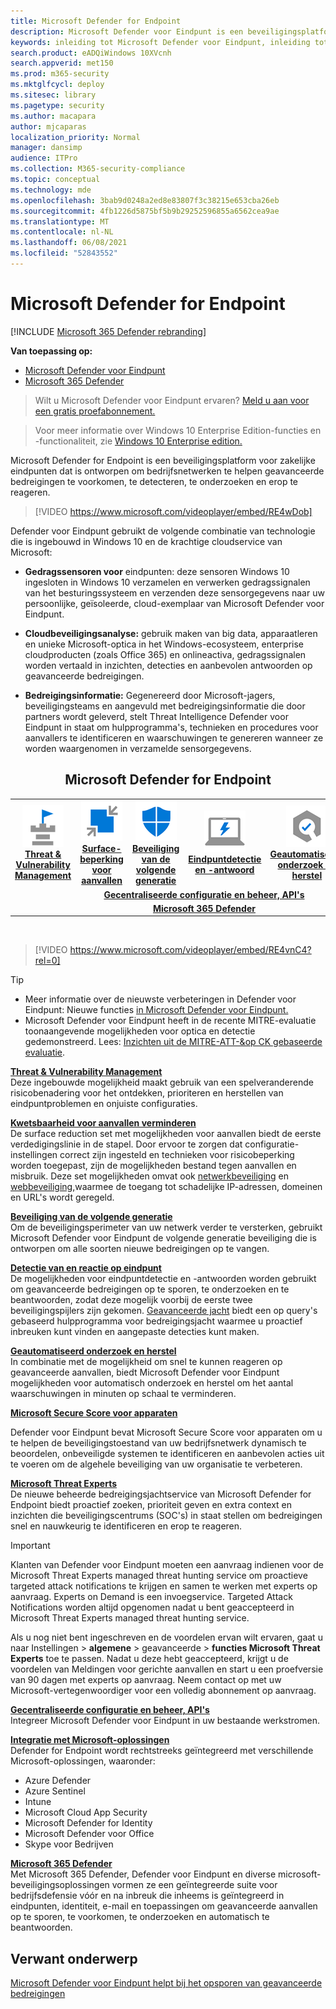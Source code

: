 ```yaml
---
title: Microsoft Defender for Endpoint
description: Microsoft Defender voor Eindpunt is een beveiligingsplatform voor zakelijke eindpunten dat helpt bij het beschermen tegen geavanceerde permanente bedreigingen.
keywords: inleiding tot Microsoft Defender voor Eindpunt, inleiding tot Microsoft Defender voor Eindpunt, cyberbeveiliging, geavanceerde permanente bedreiging, bedrijfsbeveiliging, machine-gedrags sensor, cloudbeveiliging, analyse, bedreigingsinformatie, beperking van het oppervlak van de aanval, bescherming van de volgende generatie, geautomatiseerd onderzoek en herstel, microsoft threat experts, secure score, advanced hunting, Microsoft 365 Defender, cyber threat hunting
search.product: eADQiWindows 10XVcnh
search.appverid: met150
ms.prod: m365-security
ms.mktglfcycl: deploy
ms.sitesec: library
ms.pagetype: security
ms.author: macapara
author: mjcaparas
localization_priority: Normal
manager: dansimp
audience: ITPro
ms.collection: M365-security-compliance
ms.topic: conceptual
ms.technology: mde
ms.openlocfilehash: 3bab9d0248a2ed8e83807f3c38215e653cba26eb
ms.sourcegitcommit: 4fb1226d5875bf5b9b29252596855a6562cea9ae
ms.translationtype: MT
ms.contentlocale: nl-NL
ms.lasthandoff: 06/08/2021
ms.locfileid: "52843552"
---
```

# <a name="microsoft-defender-for-endpoint"></a>Microsoft Defender for Endpoint

[!INCLUDE [Microsoft 365 Defender rebranding](../../includes/microsoft-defender.md)]

**Van toepassing op:**
- [Microsoft Defender voor Eindpunt](https://go.microsoft.com/fwlink/p/?linkid=2154037)
- [Microsoft 365 Defender](https://go.microsoft.com/fwlink/?linkid=2118804)

> Wilt u Microsoft Defender voor Eindpunt ervaren? [Meld u aan voor een gratis proefabonnement.](https://www.microsoft.com/microsoft-365/windows/microsoft-defender-atp?ocid=docs-wdatp-exposedapis-abovefoldlink)

> Voor meer informatie over Windows 10 Enterprise Edition-functies en -functionaliteit, zie [Windows 10 Enterprise edition.](https://www.microsoft.com/WindowsForBusiness/buy)

Microsoft Defender for Endpoint is een beveiligingsplatform voor zakelijke eindpunten dat is ontworpen om bedrijfsnetwerken te helpen geavanceerde bedreigingen te voorkomen, te detecteren, te onderzoeken en erop te reageren.
<p></p>

>[!VIDEO https://www.microsoft.com/videoplayer/embed/RE4wDob]

Defender voor Eindpunt gebruikt de volgende combinatie van technologie die is ingebouwd in Windows 10 en de krachtige cloudservice van Microsoft:

-   **Gedragssensoren voor** eindpunten: deze sensoren Windows 10 ingesloten in Windows 10 verzamelen en verwerken gedragssignalen van het besturingssysteem en verzenden deze sensorgegevens naar uw persoonlijke, geïsoleerde, cloud-exemplaar van Microsoft Defender voor Eindpunt.


-   **Cloudbeveiligingsanalyse:** gebruik maken van big data, apparaatleren en unieke Microsoft-optica in het Windows-ecosysteem, enterprise cloudproducten (zoals Office 365) en onlineactiva, gedragssignalen worden vertaald in inzichten, detecties en aanbevolen antwoorden op geavanceerde bedreigingen.

-   **Bedreigingsinformatie:** Gegenereerd door Microsoft-jagers, beveiligingsteams en aangevuld met bedreigingsinformatie die door partners wordt geleverd, stelt Threat Intelligence Defender voor Eindpunt in staat om hulpprogramma's, technieken en procedures voor aanvallers te identificeren en waarschuwingen te genereren wanneer ze worden waargenomen in verzamelde sensorgegevens.

<center><h2>Microsoft Defender for Endpoint</center></h2>
<table>
<tr>
<td><a href="#tvm"><center><img src="images/TVM_icon.png" alt="Threat & Vulnerability Management"> <br><b>Threat & Vulnerability Management</b></center></a></td>
<td><a href="#asr"><center><img src="images/asr-icon.png" alt="Attack surface reduction"><br><b>Surface-beperking voor aanvallen</b></center></a></td>
<td><center><a href="#ngp"><img src="images/ngp-icon.png" alt="Next-generation protection"><br> <b>Beveiliging van de volgende generatie</b></a></center></td>
<td><center><a href="#edr"><img src="images/edr-icon.png" alt="Endpoint detection and response"><br> <b>Eindpuntdetectie en -antwoord</b></a></center></td>
<td><center><a href="#ai"><img src="images/air-icon.png" alt="Automated investigation and remediation"><br> <b>Geautomatiseerd onderzoek en herstel</b></a></center></td>
<td><center><a href="#mte"><img src="images/mte-icon.png" alt="Microsoft Threat Experts"><br> <b>Microsoft Threat Experts</b></a></center></td>
</tr>
<tr>
<td colspan="7">
<a href="#apis"><center><b>Gecentraliseerde configuratie en beheer, API's</a></b></center></td>
</tr>
<tr>
<td colspan="7"><a href="#mtp"><center><b>Microsoft 365 Defender</a></center></b></td>
</tr>
</table>
<br>

<p></p>

>[!VIDEO https://www.microsoft.com/videoplayer/embed/RE4vnC4?rel=0] 

> [!TIP]
> - Meer informatie over de nieuwste verbeteringen in Defender voor Eindpunt: Nieuwe functies [in Microsoft Defender voor Eindpunt.](https://cloudblogs.microsoft.com/microsoftsecure/2018/11/15/whats-new-in-windows-defender-atp/)
> - Microsoft Defender voor Eindpunt heeft in de recente MITRE-evaluatie toonaangevende mogelijkheden voor optica en detectie gedemonstreerd. Lees: [Inzichten uit de MITRE-ATT-&op CK gebaseerde evaluatie](https://cloudblogs.microsoft.com/microsoftsecure/2018/12/03/insights-from-the-mitre-attack-based-evaluation-of-windows-defender-atp/).

<a name="tvm"></a>

**[Threat & Vulnerability Management](next-gen-threat-and-vuln-mgt.md)**<br>
Deze ingebouwde mogelijkheid maakt gebruik van een spelveranderende risicobenadering voor het ontdekken, prioriteren en herstellen van eindpuntproblemen en onjuiste configuraties. 

<a name="asr"></a>

**[Kwetsbaarheid voor aanvallen verminderen](overview-attack-surface-reduction.md)**<br>
De surface reduction set met mogelijkheden voor aanvallen biedt de eerste verdedigingslinie in de stapel. Door ervoor te zorgen dat configuratie-instellingen correct zijn ingesteld en technieken voor risicobeperking worden toegepast, zijn de mogelijkheden bestand tegen aanvallen en misbruik. Deze set mogelijkheden omvat ook [netwerkbeveiliging](network-protection.md) en [webbeveiliging,](web-protection-overview.md)waarmee de toegang tot schadelijke IP-adressen, domeinen en URL's wordt geregeld. 

<a name="ngp"></a>

**[Beveiliging van de volgende generatie](/windows/security/threat-protection/microsoft-defender-antivirus/microsoft-defender-antivirus-in-windows-10)**<br>
Om de beveiligingsperimeter van uw netwerk verder te versterken, gebruikt Microsoft Defender voor Eindpunt de volgende generatie beveiliging die is ontworpen om alle soorten nieuwe bedreigingen op te vangen.

<a name="edr"></a>

**[Detectie van en reactie op eindpunt](overview-endpoint-detection-response.md)**<br>
De mogelijkheden voor eindpuntdetectie en -antwoorden worden gebruikt om geavanceerde bedreigingen op te sporen, te onderzoeken en te beantwoorden, zodat deze mogelijk voorbij de eerste twee beveiligingspijlers zijn gekomen. [Geavanceerde jacht](advanced-hunting-overview.md) biedt een op query's gebaseerd hulpprogramma voor bedreigingsjacht waarmee u proactief inbreuken kunt vinden en aangepaste detecties kunt maken.

<a name="ai"></a>

**[Geautomatiseerd onderzoek en herstel](automated-investigations.md)**<br>
In combinatie met de mogelijkheid om snel te kunnen reageren op geavanceerde aanvallen, biedt Microsoft Defender voor Eindpunt mogelijkheden voor automatisch onderzoek en herstel om het aantal waarschuwingen in minuten op schaal te verminderen. 

<a name="ss"></a>

**[Microsoft Secure Score voor apparaten](tvm-microsoft-secure-score-devices.md)**<br>

Defender voor Eindpunt bevat Microsoft Secure Score voor apparaten om u te helpen de beveiligingstoestand van uw bedrijfsnetwerk dynamisch te beoordelen, onbeveiligde systemen te identificeren en aanbevolen acties uit te voeren om de algehele beveiliging van uw organisatie te verbeteren.

<a name="mte"></a>

**[Microsoft Threat Experts](microsoft-threat-experts.md)**<br>
De nieuwe beheerde bedreigingsjachtservice van Microsoft Defender for Endpoint biedt proactief zoeken, prioriteit geven en extra context en inzichten die beveiligingscentrums (SOC's) in staat stellen om bedreigingen snel en nauwkeurig te identificeren en erop te reageren.

>[!IMPORTANT]
>Klanten van Defender voor Eindpunt moeten een aanvraag indienen voor de Microsoft Threat Experts managed threat hunting service om proactieve targeted attack notifications te krijgen en samen te werken met experts op aanvraag. Experts on Demand is een invoegservice. Targeted Attack Notifications worden altijd opgenomen nadat u bent geaccepteerd in Microsoft Threat Experts managed threat hunting service.<p>
><p>Als u nog niet bent ingeschreven en de voordelen <b></b> ervan wilt ervaren, gaat u naar Instellingen > <b>algemene</b> > <b></b> geavanceerde > <b>functies Microsoft Threat Experts</b> toe te passen. Nadat u deze hebt geaccepteerd, krijgt u de voordelen van Meldingen voor gerichte aanvallen en start u een proefversie van 90 dagen met experts op aanvraag. Neem contact op met uw Microsoft-vertegenwoordiger voor een volledig abonnement op aanvraag.

<a name="apis"></a>

**[Gecentraliseerde configuratie en beheer, API's](management-apis.md)**<br>
Integreer Microsoft Defender voor Eindpunt in uw bestaande werkstromen.

<a name="mtp"></a>

**[Integratie met Microsoft-oplossingen](threat-protection-integration.md)** <br>
Defender for Endpoint wordt rechtstreeks geïntegreerd met verschillende Microsoft-oplossingen, waaronder:
- Azure Defender
- Azure Sentinel
- Intune
- Microsoft Cloud App Security
- Microsoft Defender for Identity
- Microsoft Defender voor Office
- Skype voor Bedrijven

**[Microsoft 365 Defender](/microsoft-365/security/defender/microsoft-threat-protection)**<br>
Met Microsoft 365 Defender, Defender voor Eindpunt en diverse microsoft-beveiligingsoplossingen vormen ze een geïntegreerde suite voor bedrijfsdefensie vóór en na inbreuk die inheems is geïntegreerd in eindpunten, identiteit, e-mail en toepassingen om geavanceerde aanvallen op te sporen, te voorkomen, te onderzoeken en automatisch te beantwoorden.


## <a name="related-topic"></a>Verwant onderwerp
[Microsoft Defender voor Eindpunt helpt bij het opsporen van geavanceerde bedreigingen](https://www.microsoft.com/itshowcase/microsoft-defender-atps-antivirus-capabilities-boost-malware-protection)
